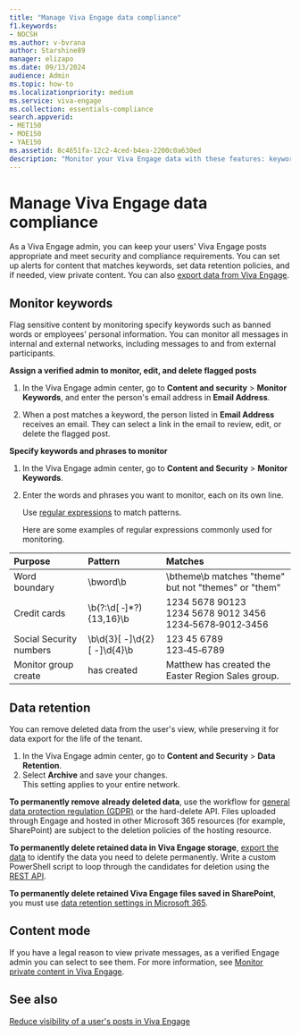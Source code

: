 ```yaml
---
title: "Manage Viva Engage data compliance"
f1.keywords:
- NOCSH
ms.author: v-bvrana
author: Starshine89
manager: elizapo
ms.date: 09/13/2024
audience: Admin
ms.topic: how-to
ms.localizationpriority: medium
ms.service: viva-engage
ms.collection: essentials-compliance
search.appverid:
- MET150
- MOE150
- YAE150
ms.assetid: 8c4651fa-12c2-4ced-b4ea-2200c0a630ed
description: "Monitor your Viva Engage data with these features: keyword monitoring, security settings, data export, data retention, and analytics."
---
```


# Manage Viva Engage data compliance

As a Viva Engage admin, you can keep your users' Viva Engage posts appropriate and meet security and compliance requirements. You can set up alerts for content that matches keywords, set data retention policies, and if needed, view private content. You can also [export data from Viva Engage](../eac-as-manage-data.md).

<a name="MonitorKeywords"> </a> 
## Monitor keywords

Flag sensitive content by monitoring specify keywords such as banned words or employees' personal information. You can monitor all messages in internal and external networks, including messages to and from external participants.
  
 **Assign a verified admin to monitor, edit, and delete flagged posts**
  
1. In the Viva Engage admin center, go to **Content and security** > **Monitor Keywords**, and enter the person's email address in **Email Address**.
    
2. When a post matches a keyword, the person listed in **Email Address** receives an email. They can select a link in the email to review, edit, or delete the flagged post.
    
 **Specify keywords and phrases to monitor**
  
1. In the Viva Engage admin center, go to **Content and Security** \> **Monitor Keywords**.
    
2. Enter the words and phrases you want to monitor, each on its own line.
    
   Use [regular expressions](/dotnet/standard/base-types/regular-expression-language-quick-reference) to match patterns.
    
    Here are some examples of regular expressions commonly used for monitoring.
    
|**Purpose**|**Pattern**|**Matches**|
|:-----|:-----|:-----|
|Word boundary |\bword\b |\btheme\b matches "theme" but not "themes" or "them" |
|Credit cards |\b(?:\d[ ‐]\*?){13,16}\b |1234 5678 90123  <br/> 1234 5678 9012 3456  <br/> 1234‐5678‐9012‐3456 |
|Social Security numbers |\b\d{3}[ -]\d{2}[ -]\d{4}\b |123 45 6789  <br/> 123‐45‐6789 |
Monitor group create|has created|Matthew has created the Easter Region Sales group.
  
<a name="DataRetention"> </a>
## Data retention

You can remove deleted data from the user's view, while preserving it for data export for the life of the tenant.

1. In the Viva Engage admin center, go to **Content and Security** > **Data Retention**.
1. Select **Archive** and save your changes.
<br> This setting applies to your entire network.

**To permanently remove already deleted data**, use the workflow for [general data protection regulation (GDPR)](gdpr-requests-in-viva-engage-enterprise.md) or the hard-delete API. Files uploaded through Engage and hosted in other Microsoft 365 resources (for example, SharePoint) are subject to the deletion policies of the hosting resource.

**To permanently delete retained data in Viva Engage storage**, [export the data](../eac-as-manage-data.md) to identify the data you need to delete permanently. Write a custom PowerShell script to loop through the candidates for deletion using the [REST API](/rest/api/yammer/rest-api-rate-limits).

**To permanently delete retained Viva Engage files saved in SharePoint**, you must use [data retention settings in Microsoft 365](/office365/securitycompliance/retention-policies).
    
<a name="ContentMode"> </a>
## Content mode

If you have a legal reason to view private messages, as a verified Engage admin you can select to see them. For more information, see [Monitor private content in Viva Engage](monitor-private-content.md).
  
## See also

[Reduce visibility of a user's posts in Viva Engage](../manage-viva-engage-users/mute-user-in-network)
